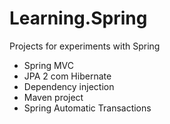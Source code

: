 # Learning.Spring
Projects for experiments with Spring
<ul>
  <li>Spring MVC</li>
  <li>JPA 2 com Hibernate</li>
  <li>Dependency injection</li>
  <li>Maven project</li>
  <li>Spring Automatic Transactions</li>
</ul>
